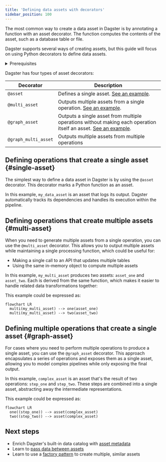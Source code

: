```yaml
---
title: 'Defining data assets with decorators'
sidebar_position: 100
---
```


The most common way to create a data asset in Dagster is by annotating a function with an asset decorator. The function computes the contents of the asset, such as a database table or file.

Dagster supports several ways of creating assets, but this guide will focus on using Python decorators to define data assets.

<details>
  <summary>Prerequisites</summary>

To follow the steps in this guide, you'll need:

- To have Dagster installed. Refer to the [Installation](/getting-started/installation) guide for more information.

</details>

Dagster has four types of asset decorators:

| Decorator            | Description                                                                                                                    |
| -------------------- | ------------------------------------------------------------------------------------------------------------------------------ |
| `@asset`             | Defines a single asset. [See an example](#single-asset).                                                                       |
| `@multi_asset`       | Outputs multiple assets from a single operation. [See an example](#multi-asset).                                               |
| `@graph_asset`       | Outputs a single asset from multiple operations without making each operation itself an asset. [See an example](#graph-asset). |
| `@graph_multi_asset` | Outputs multiple assets from multiple operations                                                                               |

## Defining operations that create a single asset \{#single-asset}

The simplest way to define a data asset in Dagster is by using the `@asset` decorator. This decorator marks a Python function as an asset.

<CodeExample filePath="guides/data-assets/data-assets/asset_decorator.py" language="python" title="Using @dg.asset decorator" />

In this example, `my_data_asset` is an asset that logs its output. Dagster automatically tracks its dependencies and handles its execution within the pipeline.

## Defining operations that create multiple assets \{#multi-asset}

When you need to generate multiple assets from a single operation, you can use the `@multi_asset` decorator. This allows you to output multiple assets while maintaining a single processing function, which could be useful for:

- Making a single call to an API that updates multiple tables
- Using the same in-memory object to compute multiple assets

In this example, `my_multi_asset` produces two assets: `asset_one` and `asset_two`. Each is derived from the same function, which makes it easier to handle related data transformations together:

<CodeExample filePath="guides/data-assets/data-assets/multi_asset_decorator.py" language="python" title="Using @dg.multi_asset decorator" />

This example could be expressed as:

```mermaid
flowchart LR
  multi(my_multi_asset) --> one(asset_one)
  multi(my_multi_asset) --> two(asset_two)
```

## Defining multiple operations that create a single asset \{#graph-asset}

For cases where you need to perform multiple operations to produce a single asset, you can use the `@graph_asset` decorator. This approach encapsulates a series of operations and exposes them as a single asset, allowing you to model complex pipelines while only exposing the final output.

<CodeExample filePath="guides/data-assets/data-assets/graph_asset_decorator.py" language="python" title="Using @dg.graph_asset decorator" />

In this example, `complex_asset` is an asset that's the result of two operations: `step_one` and `step_two`. These steps are combined into a single asset, abstracting away the intermediate representations.

This example could be expressed as:

```mermaid
flowchart LR
  one((step_one)) --> asset(complex_asset)
  two((step_two)) --> asset(complex_asset)
```

## Next steps

- Enrich Dagster's built-in data catalog with [asset metadata](/guides/build/assets/organizing-assets-with-tags-and-metadata)
- Learn to [pass data between assets](/guides/build/assets/passing-data-between-assets)
- Learn to use a [factory pattern](/guides/build/assets/creating-dsls-with-asset-factories) to create multiple, similar assets
